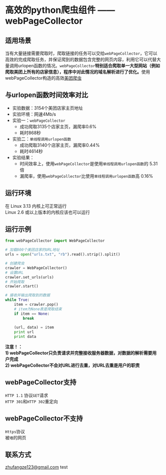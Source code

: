 高效的python爬虫组件 —— webPageCollector<br>
========================================

适用场景<br>
--------
当有大量链接需要爬取时，爬取链接的任务可以交给`webPageCollector`，它可以高效的完成爬取任务，并保证爬到的数据包含完整的网页内容，利用它可以代替大量调用urlopen函数的情况。`webPageCollector`<b>特别适合爬取单一大型网站（例如爬取美团上所有的店家信息），程序中对此情况的域名解析进行了优化。</b>使用webPageCollector构造的高效[美团爬虫](https://github.com/alwaysR9/meituan_crawler)<br>

与urlopen函数时间效率对比<br>
-------------------------
* 实验数据：3154个美团店家主页地址<br>
* 实验环境：网速4Mb/s<br>
* 实验一：`webPageCollector`<br>
	* 成功爬取3135个店家主页，漏爬率0.6%<br>
	* 耗时868秒<br>
* 实验二：`单线程调用urlopen函数`<br>
	* 成功爬取3140个店家主页，漏爬率0.44%<br>
	* 耗时4614秒<br>
* 实验结果：<br>
	* 时间效率上，使用`webPageCollector`是使用`单线程调用urlopen函数`的 5.31倍<br>
	* 漏爬率，使用`webPageCollector`比使用`单线程调用urlopen函数`高 0.16%<br>

运行环境<br>
--------
在 Linux 3.13 内核上可正常运行<br>
Linux 2.6 或以上版本的内核应该也可以运行<br>

运行示例<br>
--------
```python
from webPageCollector import WebPageCollector

# 加载800个美团店家的URL地址
urls = open("urls.txt", "rb").read().strip().split()

# 创建爬虫
crawler = WebPageCollector()
# 设置URL
crawler.set_urls(urls)
# 开始爬取
crawler.start()

# 接收并输出爬取到的数据
while True:
	item = crawler.pop()
	# item为None表是爬取结束
	if item == None:
		break
	
	(url, data) = item
	print url
	print data
```
<b>注意！：</b><br>
<b>1) webPageCollector只负责请求并完整接收服务器数据，对数据的解析需要用户完成</b><br>
<b>2) webPageCollector不会对URL进行去重，对URL去重是用户的职责</b><br>

webPageCollector支持<br>
--------------------
`HTTP 1.1` 协议`GET`请求<br>
`HTTP 301`和`HTTP 302`重定向<br>

webPageCollector不支持<br>
----------------------
`Https`协议<br>
被`墙`的网页<br>

联系方式<br>
--------
zhufangze123@gmail.com test
